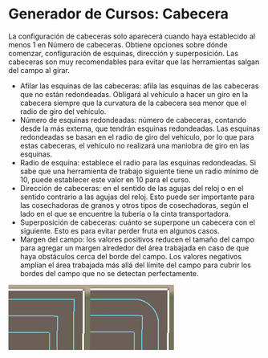 # Generador de Cursos: Cabecera


La configuración de cabeceras solo aparecerá cuando haya establecido al menos 1 en Número de cabeceras.
Obtiene opciones sobre dónde comenzar, configuración de esquinas, dirección y superposición.
Las cabeceras son muy recomendables para evitar que las herramientas salgan del campo al girar.



- Afilar las esquinas de las cabeceras: afila las esquinas de las cabeceras que no están redondeadas. Obligará al vehículo a hacer un
giro en la cabecera siempre que la curvatura de la cabecera sea menor que el radio de giro del vehículo.
- Número de esquinas redondeadas: número de cabeceras, contando desde la más externa, que tendrán esquinas redondeadas. Las esquinas redondeadas se basan en el radio de giro del vehículo, por lo que para estas cabeceras, el vehículo no realizará una maniobra de giro en las esquinas.
- Radio de esquina: establece el radio para las esquinas redondeadas. Si sabe que una herramienta de trabajo siguiente tiene un radio mínimo de 10, puede establecer este valor en 10 para el curso.
- Dirección de cabeceras: en el sentido de las agujas del reloj o en el sentido contrario a las agujas del reloj. Esto puede ser importante para las cosechadoras de granos y otros tipos de cosechadoras, según el lado en el que se encuentre la tubería o la cinta transportadora.
- Superposición de cabeceras: cuánto se superpone un cabecera con el siguiente. Esto es para evitar perder fruta en algunos casos.
- Margen del campo: los valores positivos reducen el tamaño del campo para agregar un margen alrededor del área trabajada en caso de que haya obstáculos cerca del borde del campo.
Los valores negativos amplían el área trabajada más allá del límite del campo para cubrir los bordes del campo que no se detectan perfectamente.


![Image](assets/images/sharproundcorner_0_0_330_130.png)

